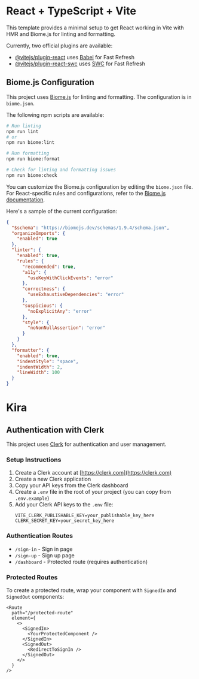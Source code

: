 # React + TypeScript + Vite

This template provides a minimal setup to get React working in Vite with HMR and Biome.js for linting and formatting.

Currently, two official plugins are available:

- [@vitejs/plugin-react](https://github.com/vitejs/vite-plugin-react/blob/main/packages/plugin-react/README.md) uses [Babel](https://babeljs.io/) for Fast Refresh
- [@vitejs/plugin-react-swc](https://github.com/vitejs/vite-plugin-react-swc) uses [SWC](https://swc.rs/) for Fast Refresh

## Biome.js Configuration

This project uses [Biome.js](https://biomejs.dev/) for linting and formatting. The configuration is in `biome.json`.

The following npm scripts are available:

```bash
# Run linting
npm run lint
# or
npm run biome:lint

# Run formatting
npm run biome:format

# Check for linting and formatting issues
npm run biome:check
```

You can customize the Biome.js configuration by editing the `biome.json` file. For React-specific rules and configurations, refer to the [Biome.js documentation](https://biomejs.dev/linter/rules/).

Here's a sample of the current configuration:

```json
{
  "$schema": "https://biomejs.dev/schemas/1.9.4/schema.json",
  "organizeImports": {
    "enabled": true
  },
  "linter": {
    "enabled": true,
    "rules": {
      "recommended": true,
      "a11y": {
        "useKeyWithClickEvents": "error"
      },
      "correctness": {
        "useExhaustiveDependencies": "error"
      },
      "suspicious": {
        "noExplicitAny": "error"
      },
      "style": {
        "noNonNullAssertion": "error"
      }
    }
  },
  "formatter": {
    "enabled": true,
    "indentStyle": "space",
    "indentWidth": 2,
    "lineWidth": 100
  }
}
```

# Kira

## Authentication with Clerk

This project uses [Clerk](https://clerk.com/) for authentication and user management.

### Setup Instructions

1. Create a Clerk account at [https://clerk.com](https://clerk.com)
2. Create a new Clerk application
3. Copy your API keys from the Clerk dashboard
4. Create a `.env` file in the root of your project (you can copy from `.env.example`)
5. Add your Clerk API keys to the `.env` file:
   ```
   VITE_CLERK_PUBLISHABLE_KEY=your_publishable_key_here
   CLERK_SECRET_KEY=your_secret_key_here
   ```

### Authentication Routes

- `/sign-in` - Sign in page
- `/sign-up` - Sign up page
- `/dashboard` - Protected route (requires authentication)

### Protected Routes

To create a protected route, wrap your component with `SignedIn` and `SignedOut` components:

```tsx
<Route
  path="/protected-route"
  element={
    <>
      <SignedIn>
        <YourProtectedComponent />
      </SignedIn>
      <SignedOut>
        <RedirectToSignIn />
      </SignedOut>
    </>
  }
/>
```
